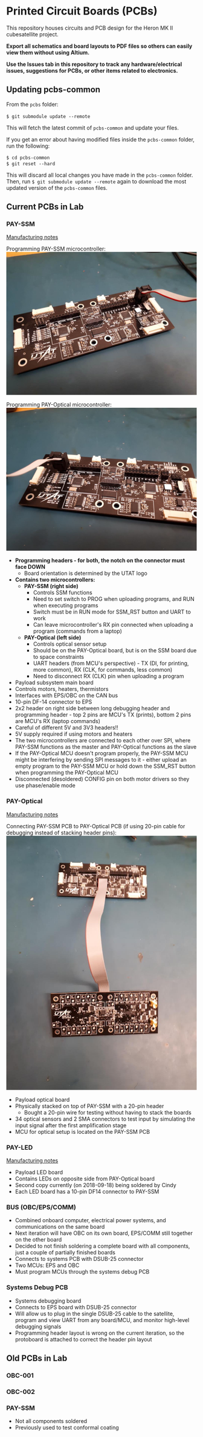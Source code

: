 # Printed Circuit Boards (PCBs)
This repository houses circuits and PCB design for the Heron MK II cubesatellite project.

**Export all schematics and board layouts to PDF files so others can easily view them without using Altium.**

**Use the Issues tab in this repository to track any hardware/electrical issues, suggestions for PCBs, or other items related to electronics.**


## Updating pcbs-common

From the `pcbs` folder:

`$ git submodule update --remote`

This will fetch the latest commit of `pcbs-common` and update your files.

If you get an error about having modified files inside the `pcbs-common` folder, run the following:

```
$ cd pcbs-common
$ git reset --hard
```

This will discard all local changes you have made in the `pcbs-common` folder. Then, run `$ git submodule update --remote` again to download the most updated version of the `pcbs-common` files.


## Current PCBs in Lab

### PAY-SSM

[Manufacturing notes](https://github.com/HeronMkII/pcbs/issues/14)

Programming PAY-SSM microcontroller:
![](readme-images/pay-ssm-pgm.jpg)

Programming PAY-Optical microcontroller:
![](readme-images/pay-opt-pgm.jpg)

- **Programming headers - for both, the notch on the connector must face DOWN**
    - Board orientation is determined by the UTAT logo
- **Contains two microcontrollers:**
    - **PAY-SSM (right side)**
        - Controls SSM functions
        - Need to set switch to PROG when uploading programs, and RUN when executing programs
        - Switch must be in RUN mode for SSM_RST button and UART to work
        - Can leave microcontroller's RX pin connected when uploading a program (commands from a laptop)
    - **PAY-Optical (left side)**
        - Controls optical sensor setup
        - Should be on the PAY-Optical board, but is on the SSM board due to space constraints
        - UART headers (from MCU's perspective) - TX (DI, for printing, more common), RX (CLK, for commands, less common)
        - Need to disconnect RX (CLK) pin when uploading a program
- Payload subsystem main board
- Controls motors, heaters, thermistors
- Interfaces with EPS/OBC on the CAN bus
- 10-pin DF-14 connector to EPS
- 2x2 header on right side between long debugging header and programming header - top 2 pins are MCU's TX (prints), bottom 2 pins are MCU's RX (laptop commands)
- Careful of different 5V and 3V3 headers!!
- 5V supply required if using motors and heaters
- The two microcontrollers are connected to each other over SPI, where PAY-SSM functions as the master and PAY-Optical functions as the slave
- If the PAY-Optical MCU doesn't program properly, the PAY-SSM MCU might be interfering by sending SPI messages to it - either upload an empty program to the PAY-SSM MCU or hold down the SSM_RST button when programming the PAY-Optical MCU
- Disconnected (desoldered) CONFIG pin on both motor drivers so they use phase/enable mode


### PAY-Optical

[Manufacturing notes](https://github.com/HeronMkII/pcbs/issues/15)

Connecting PAY-SSM PCB to PAY-Optical PCB (if using 20-pin cable for debugging instead of stacking header pins):
![](readme-images/pay-ssm-opt-cable.jpg)

- Payload optical board
- Physically stacked on top of PAY-SSM with a 20-pin header
    - Bought a 20-pin wire for testing without having to stack the boards
- 34 optical sensors and 2 SMA connectors to test input by simulating the input signal after the first amplification stage
- MCU for optical setup is located on the PAY-SSM PCB


### PAY-LED

[Manufacturing notes](https://github.com/HeronMkII/pcbs/issues/20)

- Payload LED board
- Contains LEDs on opposite side from PAY-Optical board
- Second copy currently (on 2018-09-18) being soldered by Cindy
- Each LED board has a 10-pin DF14 connector to PAY-SSM


### BUS (OBC/EPS/COMM)

- Combined onboard computer, electrical power systems, and communications on the same board
- Next iteration will have OBC on its own board, EPS/COMM still together on the other board
- Decided to not finish soldering a complete board with all components, just a couple of partially finished boards
- Connects to systems PCB with DSUB-25 connector
- Two MCUs: EPS and OBC
- Must program MCUs through the systems debug PCB


### Systems Debug PCB

- Systems debugging board
- Connects to EPS board with DSUB-25 connector
- Will allow us to plug in the single DSUB-25 cable to the satellite, program and view UART from any board/MCU, and monitor high-level debugging signals
- Programming header layout is wrong on the current iteration, so the protoboard is attached to correct the header pin layout


## Old PCBs in Lab

### OBC-001

### OBC-002

### PAY-SSM
- Not all components soldered
- Previously used to test conformal coating
